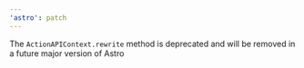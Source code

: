 ```yaml
---
'astro': patch
---
```


The `ActionAPIContext.rewrite` method is deprecated and will be removed in a future major version of Astro

